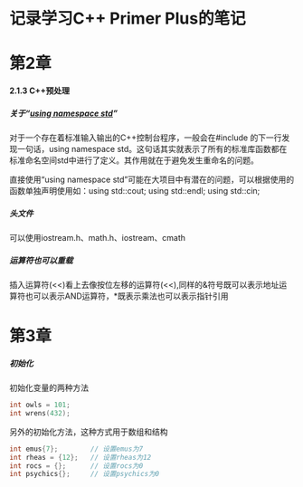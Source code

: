 # 记录学习C++ Primer Plus的笔记
# 第2章

#### 2.1.3 C++预处理

##### **关于“[using namespace std](https://www.cnblogs.com/uniqueliu/archive/2011/07/10/2102238.html)”**

对于一个存在着标准输入输出的C++控制台程序，一般会在#include <iostream>的下一行发现一句话，using  namespace std。这句话其实就表示了所有的标准库函数都在标准命名空间std中进行了定义。其作用就在于避免发生重命名的问题。

直接使用“using namespace std”可能在大项目中有潜在的问题，可以根据使用的函数单独声明使用如：using std::cout; using std::endl;  using std::cin;



##### 头文件

可以使用iostream.h、math.h、iostream、cmath
  
##### 运算符也可以重载
插入运算符(<<)看上去像按位左移的运算符(<<),同样的&符号既可以表示地址运算符也可以表示AND运算符，*既表示乘法也可以表示指针引用

# 第3章
##### 初始化

初始化变量的两种方法
```c++
int owls = 101;
int wrens(432);
```

另外的初始化方法，这种方式用于数组和结构
```c++
int emus{7};	    // 设置emus为7
int rheas = {12};	// 设置rheas为12
int rocs = {};	    // 设置rocs为0
int psychics{};	    // 设置psychics为0
```  
